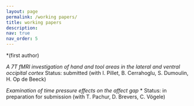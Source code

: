 ```yaml
---
layout: page
permalink: /working papers/
title: working papers
description: 
nav: true
nav_order: 5
---
```


*(first author)

*A 7T fMRI investigation of hand and tool areas in the lateral and ventral occipital cortex*
Status: submitted (with I. Pillet, B. Cerrahoglu, S. Dumoulin, H. Op de Beeck)

*Examination of time pressure effects on the affect gap* *
Status: in preparation for submission (with T. Pachur, D. Brevers, C. Vögele)
